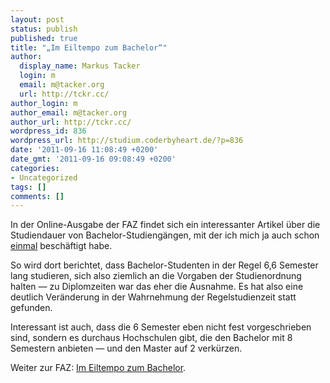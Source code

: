 ```yaml
---
layout: post
status: publish
published: true
title: "„Im Eiltempo zum Bachelor“"
author:
  display_name: Markus Tacker
  login: m
  email: m@tacker.org
  url: http://tckr.cc/
author_login: m
author_email: m@tacker.org
author_url: http://tckr.cc/
wordpress_id: 836
wordpress_url: http://studium.coderbyheart.de/?p=836
date: '2011-09-16 11:08:49 +0200'
date_gmt: '2011-09-16 09:08:49 +0200'
categories:
- Uncategorized
tags: []
comments: []
---
```

<p>In der Online-Ausgabe der FAZ findet sich ein interessanter Artikel über die Studiendauer von Bachelor-Studiengängen, mit der ich mich ja auch schon <a href="http://studium.coderbyheart.de/studieren-und-arbeiten">einmal</a> beschäftigt habe.</p>
<p>So wird dort berichtet, dass Bachelor-Studenten in der Regel 6,6 Semester lang studieren, sich also ziemlich an die Vorgaben der Studienordnung halten &mdash; zu Diplomzeiten war das eher die Ausnahme. Es hat also eine deutlich Veränderung in der Wahrnehmung der Regelstudienzeit statt gefunden.</p>
<p>Interessant ist auch, dass die 6 Semester eben nicht fest vorgeschrieben sind, sondern es durchaus Hochschulen gibt, die den Bachelor mit 8 Semestern anbieten &mdash; und den Master auf 2 verkürzen.</p>
<p>Weiter zur FAZ: <a href="http://www.faz.net/artikel/C30901/regelstudienzeit-im-eiltempo-zum-bachelor-30495887.html">Im Eiltempo zum Bachelor</a>.</p>

